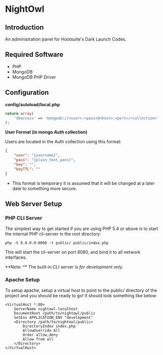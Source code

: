 NightOwl
=======================

Introduction
------------
An administration panel for Hootsuite's Dark Launch Codes.

Required Software
-----------------
- PHP
- MongoDB
- MongoDB PHP Driver

Configuration
-------------
**config/autoload/local.php**
```PHP
return array(
    'dbaccess' => 'mongodb://<user>:<pass>@<host>:<port>/<collection>'
);
```

**User Format (in mongo *Auth* collection)**

Users are located in the Auth collection using this format:
```JSON
{
    "user": "{username}",
    "pass": "{plain_text_pass}",
    "key": "",
    "keyTTL": ""
}  
```


* This format is temporary it is assumed that it will be changed at a later date to something more secure.

Web Server Setup
----------------

### PHP CLI Server

The simplest way to get started if you are using PHP 5.4 or above is to start the internal PHP cli-server in the root directory:

    php -S 0.0.0.0:8080 -t public/ public/index.php

This will start the cli-server on port 8080, and bind it to all network
interfaces.

**Note: ** The built-in CLI server is *for development only*.

### Apache Setup

To setup apache, setup a virtual host to point to the public/ directory of the
project and you should be ready to go! It should look something like below:

    <VirtualHost *:80>
        ServerName nightowl.localhost
        DocumentRoot /path/to/nightowl/public
        SetEnv APPLICATION_ENV "development"
        <Directory /path/to/nightowl/public>
            DirectoryIndex index.php
            AllowOverride All
            Order allow,deny
            Allow from all
        </Directory>
    </VirtualHost>
